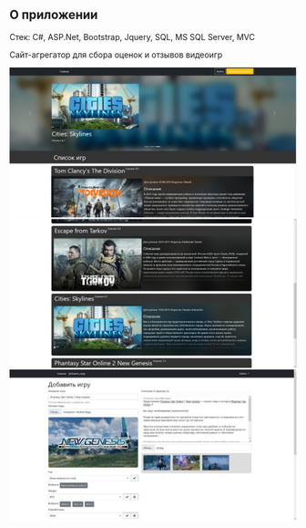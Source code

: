 ## О приложении
Стек: C#, ASP.Net, Bootstrap, Jquery, SQL, MS SQL Server, MVC

Cайт-агрегатор для сбора оценок и отзывов видеоигр

![Preview](preview/1.png)
![Preview2](preview/2.png)
![Preview3](preview/3.png)

